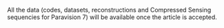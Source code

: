 All the data (codes, datasets, reconstructions and Compressed Sensing sequencies for Paravision 7) will be available once the article is accepted.
